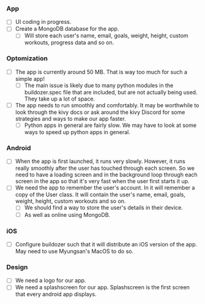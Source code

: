 ### App
- [ ] UI coding in progress.
- [ ] Create a MongoDB database for the app.
    - [ ] Will store each user's name, email, goals, weight, height, custom workouts, progress data and so on.

### Optomization
- [ ] The app is currently around 50 MB. That is way too much for such a simple app!
    - [ ] The main issue is likely due to many python modules in the buildozer.spec file that are included, but are not actually being used. They take up a lot of space.
- [ ] The app needs to run smoothly and comfortably. It may be worthwhile to look through the kivy docs or ask around the kivy Discord for some strategies and ways to make our app faster. 
    - [ ] Python apps in general are fairly slow. We may have to look at some ways to speed up python apps in general.

### Android
- [ ] When the app is first launched, it runs very slowly. However, it runs really smoothly after the user has touched through each screen. So we need to have a loading screen and in the background loop through each screen in the app so that it's very fast when the user first starts it up.
- [ ] We need the app to remember the user's account. In it will remember a copy of the User class. It will contain the user's name, email, goals, weight, height, custom workouts and so on. 
    - [ ] We should find a way to store the user's details in their device.
    - [ ] As well as online using MongoDB.

### iOS
- [ ] Configure buildozer such that it will distribute an iOS version of the app. May need to use Myungsan's MacOS to do so.

### Design
- [ ] We need a logo for our app.
- [ ] We need a splashscreen for our app. Splashscreen is the first screen that every android app displays.
